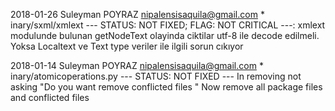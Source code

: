 2018-01-26 Suleyman POYRAZ <nipalensisaquila@gmail.com>
    * inary/sxml/xmlext --- STATUS: NOT FIXED; FLAG: NOT CRITICAL ---:
    xmlext modulunde bulunan getNodeText olayinda ciktilar utf-8 ile
    decode edilmeli. Yoksa Localtext ve Text type veriler ile ilgili sorun
    cıkıyor


2018-01-14 Suleyman POYRAZ <nipalensisaquila@gmail.com>
    * inary/atomicoperations.py --- STATUS: NOT FIXED ---
    In removing not asking "Do you want remove conflicted files "
    Now remove all package files and conflicted files

